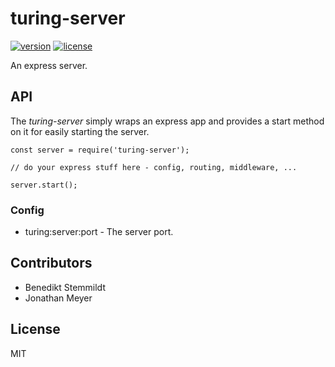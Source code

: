 # turing-server

[![version](https://img.shields.io/npm/v/turing-server.svg)](https://www.npmjs.com/package/turing-server) [![license](https://img.shields.io/npm/l/turing-server.svg)](./LICENSE)

An express server.

## API

The _turing-server_ simply wraps an express app and provides a start method on it for easily starting the server.

    const server = require('turing-server');

    // do your express stuff here - config, routing, middleware, ...

    server.start();

### Config

- turing:server:port - The server port.

## Contributors

- Benedikt Stemmildt
- Jonathan Meyer

## License

MIT

